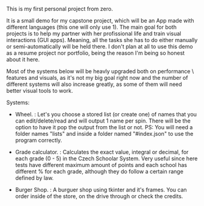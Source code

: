This is my first personal project from zero. 

It is a small demo for my capstone project, which will be an App made with different languages (this one will only use 1).
The main goal for both projects is to help my partner with her profissional life and train visual interactions (GUI apps). Meaning, all the tasks she has to do either manually or semi-automatically will be held there. I don't plan at all to use this demo as a resume project nor portfolio, being the reason I'm being so honest about it here.

Most of the systems below will be heavly upgraded both on performance \ features and visuals, as it's not my big goal right now and the number of different systems will also increase greatly, as some of them will need better visual tools to work.

Systems:
- Wheel.
: Let's you choose a stored list (or create one) of names that you can edit/delete/read and will output 1 name per spin. There will be the option to have it pop the output from the list or not.
PS: You will need a folder names "lists" and inside a folder named "#index.json" to use the program correctly.

- Grade calculator. 
: Calculates the exact value, integral or decimal, for each grade (0 - 5) in the Czech Schoolar System. 
Very useful since here tests have different maximum amount of points and each school has different % for each grade, although they do follow a certain range defined by law.

- Burger Shop.
: A burguer shop using tkinter and it's frames. You can order inside of the store, on the drive through or check the credits.
